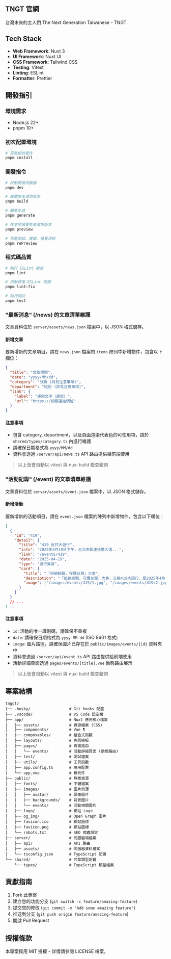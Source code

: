 ## TNGT 官網

台灣未來的主人們
The Next Generation Taiwanese - TNGT

## Tech Stack

- **Web Framework**: Nuxt 3
- **UI Framework**: Nuxt UI
- **CSS Framework**: Tailwind CSS
- **Testing**: Vitest
- **Linting**: ESLint
- **Formatter**: Prettier

## 開發指引

### 環境需求

- Node.js 22+
- pnpm 10+

### 初次配置環境

```bash
# 安裝相依套件
pnpm install
```

### 開發指令

```bash
# 啟動開發伺服器
pnpm dev

# 建置生產環境版本
pnpm build

# 靜態生成
pnpm generate

# 在本地預覽生產環境版本
pnpm preview

# 完整測試、建置、預覽流程
pnpm rePreview
```

### 程式碼品質

```bash
# 執行 ESLint 檢查
pnpm lint

# 自動修復 ESLint 問題
pnpm lint:fix

# 執行測試
pnpm test
```

### "最新消息" (/news) 的文章清單維護

文章資料位於 `server/assets/news.json` 檔案中，以 JSON 格式儲存。

#### 新增文章

要新增新的文章項目，請在 `news.json` 檔案的 `items` 陣列中新增物件，包含以下欄位：

```json
{
  "title": "文章標題",
  "date": "yyyy/MM/dd",
  "category": "分類 (詳見注意事項)",
  "department": "組別 (詳見注意事項)",
  "link": {
    "label": "連結文字（選填）",
    "url": "https://相關連結網址"
  }
}
```

#### 注意事項

- 包含 category, department，以及頁面渲染代表色的可使用項，請於 `shared/types/category.ts` 內進行維護
- 請確保日期格式為 `yyyy/MM/dd`
- 資料會透過 `/server/api/news.ts` API 路由提供給前端使用

> 以上皆會自動以 vitest 與 nuxi build 檢查錯誤

### "活動記錄" (/event) 的文章清單維護

文章資料位於 `server/assets/event.json` 檔案中，以 JSON 格式儲存。

#### 新增活動

要新增新的活動項目，請在 `event.json` 檔案的陣列中新增物件，包含以下欄位：

```json
[
  {
    "id": "419",
    "detail": {
      "title": "419 反共大遊行",
      "info": "2025年4月19日下午，台北市凱達格蘭大道...",
      "link": "/events/419",
      "date": "2025-04-19",
      "type": "遊行集會",
      "card": {
        "title": "「拒絕統戰，守護台灣」大會",
        "description": "「拒絕統戰，守護台灣」大會，又稱419大遊行，是2025年4月19日下午在台灣台北市凱達格蘭大道的大型集會遊行。該活動訴求為反對中國共產黨滲透及統戰、守護台灣的民主自由。",
        "image": ["/images/events/419/1.jpg", "/images/events/419/2.jpg"]
      }
    }
  }
  // ...
]
```

#### 注意事項

- `id`: 活動的唯一識別碼，請確保不重複
- `date`: 請確保日期格式為 `yyyy-MM-dd` (ISO 8601 格式)
- `image`: 圖片路徑，請確保圖片已存在於 `public/images/events/{id}` 資料夾中
- 資料會透過 `/server/api/event.ts` API 路由提供給前端使用
- 活動詳細頁面透過 `pages/events/[title].vue` 動態路由展示

> 以上皆會自動以 vitest 與 nuxi build 檢查錯誤

## 專案結構

```
tngot/
├── .husky/                 # Git hooks 配置
├── .vscode/                # VS Code 設定檔
├── app/                    # Nuxt 應用核心檔案
│   ├── assets/             # 資源檔案 (CSS)
│   ├── components/         # Vue ¶
│   ├── composables/        # 組合式函數
│   ├── layouts/            # 佈局模板
│   ├── pages/              # 頁面路由
│   │   └── events/         # 活動詳細頁面 (動態路由)
│   ├── test/               # 測試檔案
│   ├── utils/              # 工具函數
│   ├── app.config.ts       # 應用配置
│   └── app.vue             # 根元件
├── public/                 # 靜態資源
│   ├── fonts/              # 字體檔案
│   ├── images/             # 圖片資源
│   │   ├── avatar/         # 頭像圖片
│   │   ├── backgrounds/    # 背景圖片
│   │   └── events/         # 活動相關圖片
│   ├── logo/               # 網站 Logo
│   ├── og_img/             # Open Graph 圖片
│   ├── favicon.ico         # 網站圖標
│   ├── favicon.png         # 網站圖標
│   └── robots.txt          # SEO 爬蟲設定
├── server/                 # 伺服器端檔案
│   ├── api/                # API 路由
│   ├── assets/             # 伺服器資料檔案
│   └── tsconfig.json       # TypeScript 配置
└── shared/                 # 共享類型定義
    └── types/              # TypeScript 類型檔案
```

## 貢獻指南

1. Fork 此專案
2. 建立您的功能分支 (`git switch -c feature/amazing-feature`)
3. 提交您的修改 (`git commit -m 'Add some amazing feature'`)
4. 推送到分支 (`git push origin feature/amazing-feature`)
5. 開啟 Pull Request

## 授權條款

本專案採用 MIT 授權 - 詳情請參閱 LICENSE 檔案。
